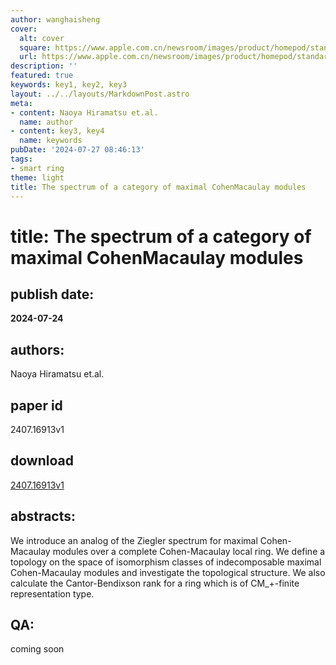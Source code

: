 ```yaml
---
author: wanghaisheng
cover:
  alt: cover
  square: https://www.apple.com.cn/newsroom/images/product/homepod/standard/Apple-HomePod-hero-230118_big.jpg.large_2x.jpg
  url: https://www.apple.com.cn/newsroom/images/product/homepod/standard/Apple-HomePod-hero-230118_big.jpg.large_2x.jpg
description: ''
featured: true
keywords: key1, key2, key3
layout: ../../layouts/MarkdownPost.astro
meta:
- content: Naoya Hiramatsu et.al.
  name: author
- content: key3, key4
  name: keywords
pubDate: '2024-07-27 08:46:13'
tags:
- smart ring
theme: light
title: The spectrum of a category of maximal CohenMacaulay modules
---
```


# title: The spectrum of a category of maximal CohenMacaulay modules 
## publish date: 
**2024-07-24** 
## authors: 
  Naoya Hiramatsu et.al. 
## paper id
2407.16913v1
## download
[2407.16913v1](http://arxiv.org/abs/2407.16913v1)
## abstracts:
We introduce an analog of the Ziegler spectrum for maximal Cohen-Macaulay modules over a complete Cohen-Macaulay local ring. We define a topology on the space of isomorphism classes of indecomposable maximal Cohen-Macaulay modules and investigate the topological structure. We also calculate the Cantor-Bendixson rank for a ring which is of CM_+-finite representation type.
## QA:
coming soon
